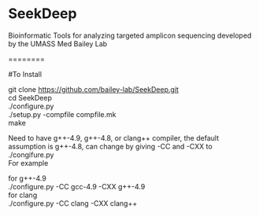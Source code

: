 SeekDeep
========

Bioinformatic Tools for analyzing targeted amplicon sequencing developed by the UMASS Med Bailey Lab


========

#To Install

git clone https://github.com/bailey-lab/SeekDeep.git   
cd SeekDeep  
./configure.py  
./setup.py -compfile compfile.mk  
make   


Need to have g++-4.9, g++-4.8, or clang++ compiler, the default assumption is g++-4.8, can change by giving -CC and -CXX to ./congifure.py  
For example  

for g++-4.9   
./configure.py -CC gcc-4.9 -CXX g++-4.9  
for clang  
./configure.py -CC clang -CXX clang++  
